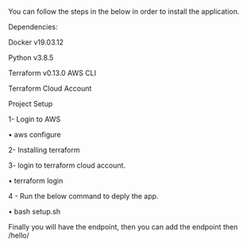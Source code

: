 
You can follow the steps in the below in order to install the application.


Dependencies:

Docker v19.03.12 

Python v3.8.5 

Terraform v0.13.0 AWS CLI

Terraform Cloud Account


Project Setup

1- Login to AWS

•	aws configure

2- Installing terraform

3- login to terraform cloud account.

 •	terraform login


4 - Run the below command to deply the app.

 •	bash setup.sh
 
 Finally you will have the endpoint, then you can add the endpoint then /hello/
